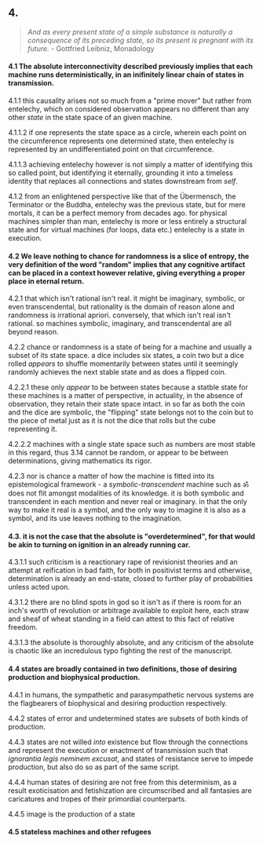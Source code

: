 ## 4.

> _And as every present state of a simple substance is naturally a consequence of its preceding state, so its present is pregnant with its future._ - Gottfried Leibniz, Monadology


#### 4.1 The absolute interconnectivity described previously implies that each machine runs deterministically, in an inifinitely linear chain of states in transmission.

4.1.1 this causality arises not so much from a "prime mover" but rather from entelechy, which on considered observation appears no different than any other _state_ in the state space of an given machine. 

4.1.1.2 if one represents the state space as a circle, wherein each point on the circumference represents one determined state, then entelechy is represented by an undifferentiated point on that circumference.

4.1.1.3 achieving entelechy however is not simply a matter of identifying this so called point, but identifying it eternally, grounding it into a timeless identity that replaces all connections and states downstream  from _self_.


4.1.2 from an enlightened perspective like that of the Übermensch, the Terminator or the Buddha, entelechy was the previous state, but for mere mortals, it can be a perfect memory from decades ago. for physical machines simpler than man, entelechy is more or less entirely a structural state and for virtual machines (for loops, data etc.) entelechy is a state in execution.




#### 4.2 We leave nothing to chance for randomness is a slice of entropy, the very definition of the word "random" implies that any cognitive artifact can be placed in a context however relative, giving everything a proper place in eternal return. 

4.2.1 that which isn't rational isn't real. it might be imaginary, symbolic, or even transcendental, but rationality is the domain of reason alone and randomness is irrational apriori. conversely, that which isn't real isn't rational. so machines symbolic, imaginary, and transcendental are all beyond reason.

4.2.2 chance or randomness is a state of being for a machine and usually a subset of its state space. a dice includes six states, a coin two but a dice rolled _appears_ to shuffle momentarily between states until it seemingly randomly achieves the next stable state and as does a flipped coin.

4.2.2.1 these only _appear_ to be between states because a statble state for these machines is a matter of perspective, in actuality, in the absence of observation, they retain their state space intact. in so far as both the coin and the dice are symbolic, the "flipping" state belongs not to the coin but to the piece of metal just as it is not the dice that rolls but the cube representing it.

4.2.2.2 machines with a single state space such as numbers are most stable in this regard, thus 3.14 cannot be random, or appear to be between determinations, giving mathematics its rigor.

4.2.3 nor is chance a matter of how the machine is fitted into its epistemological framework - a _symbolic-transcendent_ machine such as ॐ does not flit amongst modalities of its knowledge. it is both symbolic and transcendent in each mention and never real or imaginary. in that the only way to make it real is a symbol, and the only way to imagine it is also as a symbol, and its use leaves nothing to the imagination.


#### 4.3. it is not the case that the absolute is "overdetermined", for that would be akin to turning on ignition in an already running car. 

4.3.1.1 such criticism is a reactionary rape of revisionist theories and an attempt at reification in bad faith, for both in positivist terms and otherwise, determination is already an end-state, closed to further play of probabilities unless acted upon.

4.3.1.2 there are no blind spots in god so it isn't as if there is room for an inch's worth of revolution or arbitrage available to exploit here, each straw and sheaf of wheat standing in a field can attest to this fact of relative freedom.

4.3.1.3 the absolute is thoroughly absolute, and any criticism of the absolute is chaotic like an incredulous typo fighting the rest of the manuscript.

#### 4.4 states are broadly contained in two definitions, those of desiring production and biophysical production.

4.4.1 in humans, the sympathetic and parasympathetic nervous systems are the flagbearers of biophysical and desiring production respectively.


4.4.2 states of error and undetermined states are subsets of both kinds of production.


4.4.3 states are not willed _into_ existence but flow through the connections and represent the execution or enactment of transmission such that _ignorantia legis neminem excusat_, and states of resistance serve to impede production, but also do so as part of the same script.


4.4.4 human states of desiring are not free from this determinism, as a result exoticisation and fetishization are circumscribed and all fantasies are caricatures and tropes of their primordial counterparts.


4.4.5 image is the production of a state 


#### 4.5 stateless machines and other refugees 